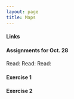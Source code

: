 ```yaml
---
layout: page
title: Maps
---
```



#### Links

#### Assignments for Oct. 28

Read:
Read: 
Read: 

#### Exercise 1

#### Exercise 2